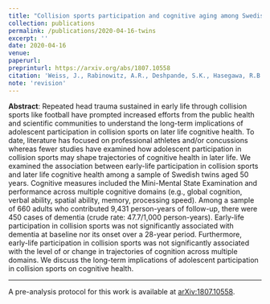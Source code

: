 ```yaml
---
title: "Collision sports participation and cognitive aging among Swedish twins"
collection: publications
permalink: /publications/2020-04-16-twins
excerpt: ''
date: 2020-04-16
venue:
paperurl: 
preprinturl: https://arxiv.org/abs/1807.10558
citation: 'Weiss, J., Rabinowitz, A.R., Deshpande, S.K., Hasegawa, R.B., and Small, D.S. (2020). &quot;Collision sports participation and cognitive aging among Swedish twins.&quot;'
note: 'revision'
---
```

<b>Abstract</b>:
Repeated head trauma sustained in early life through collision sports like football have prompted increased efforts from the public health and scientific communities to understand the long-term implications of adolescent participation in collision sports on later life cognitive health. 
To date, literature has focused on professional athletes and/or concussions whereas fewer studies have examined how adolescent participation in collision sports may shape trajectories of cognitive health in later life. 
We examined the association between early-life participation in collision sports and later life cognitive health among a sample of Swedish twins aged 50 years. 
Cognitive measures included the Mini-Mental State Examination and performance across multiple cognitive domains (e.g., global cognition, verbal ability, spatial ability, memory, processing speed). 
Among a sample of 660 adults who contributed 9,431 person-years of follow-up, there were 450 cases of dementia (crude rate: 47.7/1,000 person-years). 
Early-life participation in collision sports was not significantly associated with dementia at baseline nor its onset over a 28-year period. 
Furthermore, early-life participation in collision sports was not significantly associated with the level of or change in trajectories of cognition across multiple domains. 
We discuss the long-term implications of adolescent participation in collision sports on cognitive health.

---

A pre-analysis protocol for this work is available at [arXiv:1807.10558](https://arxiv.org/abs/1807.10558).

